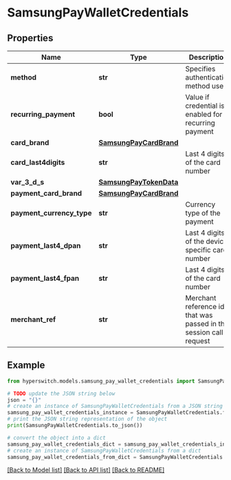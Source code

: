 # SamsungPayWalletCredentials


## Properties

Name | Type | Description | Notes
------------ | ------------- | ------------- | -------------
**method** | **str** | Specifies authentication method used | [optional] 
**recurring_payment** | **bool** | Value if credential is enabled for recurring payment | [optional] 
**card_brand** | [**SamsungPayCardBrand**](SamsungPayCardBrand.md) |  | 
**card_last4digits** | **str** | Last 4 digits of the card number | 
**var_3_d_s** | [**SamsungPayTokenData**](SamsungPayTokenData.md) |  | 
**payment_card_brand** | [**SamsungPayCardBrand**](SamsungPayCardBrand.md) |  | 
**payment_currency_type** | **str** | Currency type of the payment | 
**payment_last4_dpan** | **str** | Last 4 digits of the device specific card number | [optional] 
**payment_last4_fpan** | **str** | Last 4 digits of the card number | 
**merchant_ref** | **str** | Merchant reference id that was passed in the session call request | [optional] 

## Example

```python
from hyperswitch.models.samsung_pay_wallet_credentials import SamsungPayWalletCredentials

# TODO update the JSON string below
json = "{}"
# create an instance of SamsungPayWalletCredentials from a JSON string
samsung_pay_wallet_credentials_instance = SamsungPayWalletCredentials.from_json(json)
# print the JSON string representation of the object
print(SamsungPayWalletCredentials.to_json())

# convert the object into a dict
samsung_pay_wallet_credentials_dict = samsung_pay_wallet_credentials_instance.to_dict()
# create an instance of SamsungPayWalletCredentials from a dict
samsung_pay_wallet_credentials_from_dict = SamsungPayWalletCredentials.from_dict(samsung_pay_wallet_credentials_dict)
```
[[Back to Model list]](../README.md#documentation-for-models) [[Back to API list]](../README.md#documentation-for-api-endpoints) [[Back to README]](../README.md)


